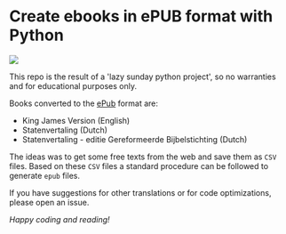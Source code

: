 # Create ebooks in ePUB format with Python 
![](https://vignette.wikia.nocookie.net/logopedia/images/d/d1/EPub_logo.png)

This repo is the result of a 'lazy sunday python project', so no warranties and for educational purposes only.  

Books converted to the [ePub](https://www.w3.org/AudioVideo/ebook/) format are:
- King James Version (English)
- Statenvertaling (Dutch)
- Statenvertaling - editie Gereformeerde Bijbelstichting (Dutch)

The ideas was to get some free texts from the web and save them as `CSV` files.
Based on these `CSV` files a standard procedure can be followed to generate `epub` files.

If you have suggestions for other translations or for code optimizations, please open an issue.

_Happy coding and reading!_